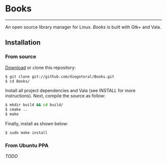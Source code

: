 Books
=======
-------
An open source library manager for Linux. *Books* is built with Gtk+ and Vala.

## Installation
### From source
[Download](https://github.com/diegotoral/Books/archive/master.zip) or clone this repository:

```sh
$ git clone git://github.com/diegotoral/Books.git
$ cd Books/
```

Install all project dependencies and Vala (see *INSTALL* for more instructions). Next, compile the source as follow:

```sh
$ mkdir build && cd build/
$ cmake ..
$ make
```

Finally, install as shown below:

```sh
$ sudo make install
```

### From Ubuntu PPA
*TODO*

